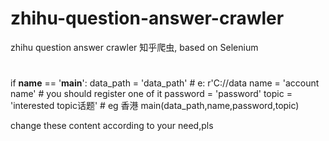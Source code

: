 # zhihu-question-answer-crawler
zhihu question answer crawler 知乎爬虫, based on Selenium


# 
if __name__ == '__main__':
    data_path = 'data_path'   # e:  r'C://data
    name = 'account name'     # you should register one of it
    password = 'password'
    topic = 'interested topic话题'  # eg 香港
    main(data_path,name,password,topic)   

change these content according to your need,pls
